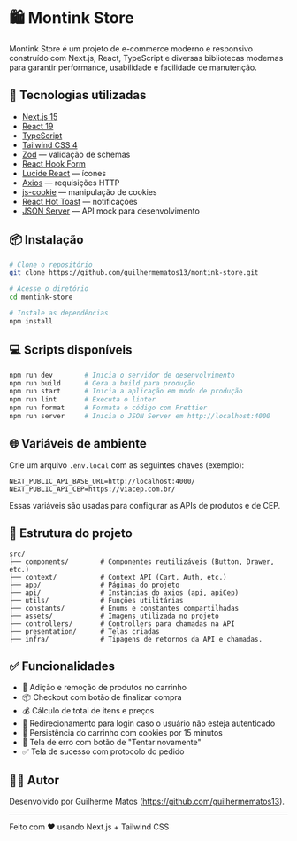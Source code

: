# 🛍️ Montink Store

Montink Store é um projeto de e-commerce moderno e responsivo construído com Next.js, React, TypeScript e diversas bibliotecas modernas para garantir performance, usabilidade e facilidade de manutenção.

## 🚀 Tecnologias utilizadas

- [Next.js 15](https://nextjs.org/)
- [React 19](https://react.dev/)
- [TypeScript](https://www.typescriptlang.org/)
- [Tailwind CSS 4](https://tailwindcss.com/)
- [Zod](https://zod.dev/) — validação de schemas
- [React Hook Form](https://react-hook-form.com/)
- [Lucide React](https://lucide.dev/) — ícones
- [Axios](https://axios-http.com/) — requisições HTTP
- [js-cookie](https://github.com/js-cookie/js-cookie) — manipulação de cookies
- [React Hot Toast](https://react-hot-toast.com/) — notificações
- [JSON Server](https://github.com/typicode/json-server) — API mock para desenvolvimento

## 📦 Instalação

```bash
# Clone o repositório
git clone https://github.com/guilhermematos13/montink-store.git

# Acesse o diretório
cd montink-store

# Instale as dependências
npm install
```

## 💻 Scripts disponíveis

```bash
npm run dev        # Inicia o servidor de desenvolvimento
npm run build      # Gera a build para produção
npm run start      # Inicia a aplicação em modo de produção
npm run lint       # Executa o linter
npm run format     # Formata o código com Prettier
npm run server     # Inicia o JSON Server em http://localhost:4000
```

## 🌐 Variáveis de ambiente

Crie um arquivo `.env.local` com as seguintes chaves (exemplo):

```
NEXT_PUBLIC_API_BASE_URL=http://localhost:4000/
NEXT_PUBLIC_API_CEP=https://viacep.com.br/
```

Essas variáveis são usadas para configurar as APIs de produtos e de CEP.

## 📁 Estrutura do projeto

```
src/
├── components/        # Componentes reutilizáveis (Button, Drawer, etc.)
├── context/           # Context API (Cart, Auth, etc.)
├── app/               # Páginas do projeto
├── api/               # Instâncias do axios (api, apiCep)
├── utils/             # Funções utilitárias
├── constants/         # Enums e constantes compartilhadas
├── assets/            # Imagens utilizada no projeto
├── controllers/       # Controllers para chamadas na API
├── presentation/      # Telas criadas
├── infra/             # Tipagens de retornos da API e chamadas.
```

## ✅ Funcionalidades

- 🛒 Adição e remoção de produtos no carrinho
- 📦 Checkout com botão de finalizar compra
- 💰 Cálculo de total de itens e preços
- 🔐 Redirecionamento para login caso o usuário não esteja autenticado
- 🧠 Persistência do carrinho com cookies por 15 minutos
- 🧪 Tela de erro com botão de "Tentar novamente"
- ✅ Tela de sucesso com protocolo do pedido

## 🧑‍💻 Autor

Desenvolvido por Guilherme Matos (https://github.com/guilhermematos13).

---

Feito com ❤️ usando Next.js + Tailwind CSS

